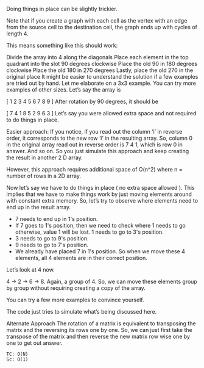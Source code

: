 Doing things in place can be slightly trickier.

Note that if you create a graph with each cell as the vertex with an edge from the source cell to the destination cell, the graph ends up with cycles of length 4.

This means something like this should work:

Divide the array into 4 along the diagonals
Place each element in the top quadrant into the slot 90 degrees clockwise
Place the old 90 in 180 degrees clockwise
Place the old 180 in 270 degrees
Lastly, place the old 270 in the original place
It might be easier to understand the solution if a few examples are tried out by hand.
Let me elaborate on a 3x3 example. You can try more examples of other sizes.
Let’s say the array is

[ 
1 2 3
4 5 6
7 8 9 
]
After rotation by 90 degrees, it should be

[
7 4 1
8 5 2
9 6 3
]
Let’s say you were allowed extra space and not required to do things in place.

Easier approach:
If you notice, if you read out the column ‘i’ in reverse order, it corresponds to the new row ‘i’ in the resulting array. So, column 0 in the original array read out in reverse order is 7 4 1, which is row 0 in answer. And so on. So you just simulate this approach and keep creating the result in another 2 D array.

However, this approach requires additional space of O(n^2) where n = number of rows in a 2D array.

Now let’s say we have to do things in place ( no extra space allowed ). This implies that we have to make things work by just moving elements around with constant extra memory.
So, let’s try to observe where elements need to end up in the result array.

* 7 needs to end up in 1's position. 
* If 7 goes to 1's position, then we need to check where 1 needs to go otherwise, value 1 will be lost. 1 needs to go to 3's position. 
* 3 needs to go to 9's position. 
* 9 needs to go to 7's position. 
* We already have placed 7 in 1's position. 
So when we move these 4 elements, all 4 elements are in their correct position.

Let’s look at 4 now.

4 -> 2 -> 6 -> 8. 
Again, a group of 4. So, we can move these elements group by group without requiring creating a copy of the array.

You can try a few more examples to convince yourself.

The code just tries to simulate what’s being discussed here.

Alternate Approach
The rotation of a matrix is equivalent to transposing the matrix and the reversing its rows one by one.
So, we can just first take the transpose of the matrix and then reverse the new matrix row wise one by one to get out answer.
    
    TC: O(N)
    Sc: O(1)